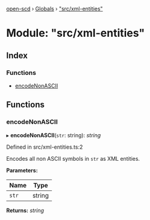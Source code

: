 [open-scd](../README.md) › [Globals](../globals.md) › ["src/xml-entities"](_src_xml_entities_.md)

# Module: "src/xml-entities"

## Index

### Functions

* [encodeNonASCII](_src_xml_entities_.md#encodenonascii)

## Functions

###  encodeNonASCII

▸ **encodeNonASCII**(`str`: string): *string*

Defined in src/xml-entities.ts:2

Encodes all non ASCII symbols in `str` as XML entities.

**Parameters:**

Name | Type |
------ | ------ |
`str` | string |

**Returns:** *string*

